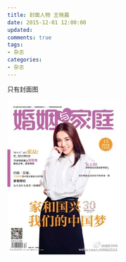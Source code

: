 ```yaml
---
title: 封面人物 王晓晨
date: 2015-12-01 12:00:00
updated:
comments: true
tags:
- 杂志
categories:
- 杂志
---
```


只有封面图

<!--more-->

![](/img/magazine/010/016-000.jpeg)
